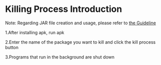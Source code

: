 # Killing Process Introduction

Note: Regarding JAR file creation and usage, please refer to [the Guideline](https://github.com/PicoSupport/PicoSupport/blob/master/How_to_use_JAR_file_in_Unity_project_on_Pico_device.docx)

1.After installing apk, run apk

2.Enter the name of the package you want to kill and click the kill process button

3.Programs that run in the background are shut down


